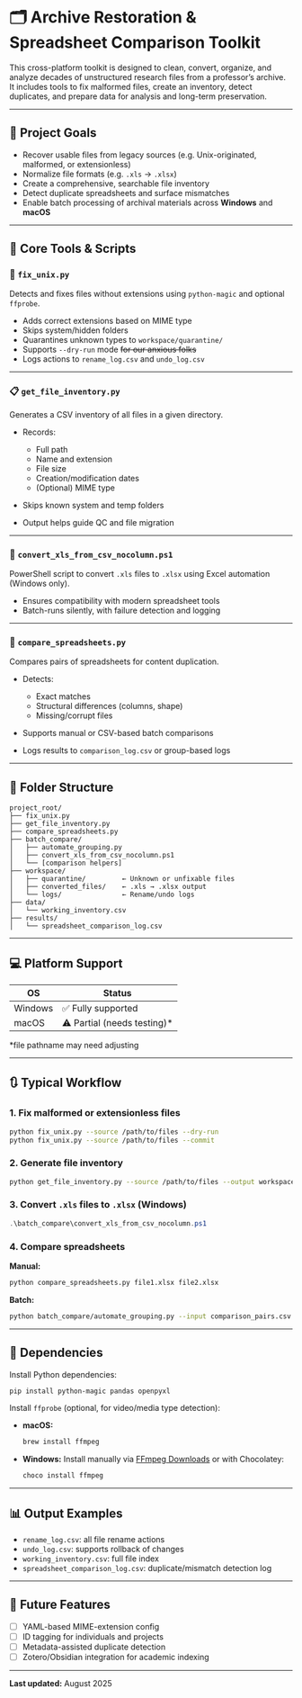 # 🗂️ Archive Restoration & Spreadsheet Comparison Toolkit

This cross-platform toolkit is designed to clean, convert, organize, and analyze decades of unstructured research files from a professor’s archive. It includes tools to fix malformed files, create an inventory, detect duplicates, and prepare data for analysis and long-term preservation.

---

## 📌 Project Goals

* Recover usable files from legacy sources (e.g. Unix-originated, malformed, or extensionless)
* Normalize file formats (e.g. `.xls` → `.xlsx`)
* Create a comprehensive, searchable file inventory
* Detect duplicate spreadsheets and surface mismatches
* Enable batch processing of archival materials across **Windows** and **macOS**

---

## 🧰 Core Tools & Scripts

### 🔧 `fix_unix.py`

Detects and fixes files without extensions using `python-magic` and optional `ffprobe`.

* Adds correct extensions based on MIME type
* Skips system/hidden folders
* Quarantines unknown types to `workspace/quarantine/`
* Supports `--dry-run` mode ~~for our anxious folks~~
* Logs actions to `rename_log.csv` and `undo_log.csv`

---

### 📋 `get_file_inventory.py`

Generates a CSV inventory of all files in a given directory.

* Records:

  * Full path
  * Name and extension
  * File size
  * Creation/modification dates
  * (Optional) MIME type
* Skips known system and temp folders
* Output helps guide QC and file migration

---

### 🔄 `convert_xls_from_csv_nocolumn.ps1`

PowerShell script to convert `.xls` files to `.xlsx` using Excel automation (Windows only).

* Ensures compatibility with modern spreadsheet tools
* Batch-runs silently, with failure detection and logging

---

### 🧪 `compare_spreadsheets.py`

Compares pairs of spreadsheets for content duplication.

* Detects:

  * Exact matches
  * Structural differences (columns, shape)
  * Missing/corrupt files
* Supports manual or CSV-based batch comparisons
* Logs results to `comparison_log.csv` or group-based logs

---

## 📁 Folder Structure

```
project_root/
├── fix_unix.py
├── get_file_inventory.py
├── compare_spreadsheets.py
├── batch_compare/
│   ├── automate_grouping.py
│   ├── convert_xls_from_csv_nocolumn.ps1
│   └── [comparison helpers]
├── workspace/
│   ├── quarantine/         ← Unknown or unfixable files
│   ├── converted_files/    ← .xls → .xlsx output
│   └── logs/               ← Rename/undo logs
├── data/
│   └── working_inventory.csv
├── results/
│   └── spreadsheet_comparison_log.csv
```

---

## 💻 Platform Support

| OS      | Status                      |
| ------- |-----------------------------|
| Windows | ✅ Fully supported           |
| macOS   | ⚠️ Partial (needs testing)* |

*file pathname may need adjusting

---

## 🔃 Typical Workflow

### 1. Fix malformed or extensionless files

```bash
python fix_unix.py --source /path/to/files --dry-run
python fix_unix.py --source /path/to/files --commit
```

### 2. Generate file inventory

```bash
python get_file_inventory.py --source /path/to/files --output workspace/inventory.csv
```

### 3. Convert `.xls` files to `.xlsx` (Windows)

```powershell
.\batch_compare\convert_xls_from_csv_nocolumn.ps1
```

### 4. Compare spreadsheets

**Manual:**

```bash
python compare_spreadsheets.py file1.xlsx file2.xlsx
```

**Batch:**

```bash
python batch_compare/automate_grouping.py --input comparison_pairs.csv
```

---

## 🔌 Dependencies

Install Python dependencies:

```bash
pip install python-magic pandas openpyxl
```

Install `ffprobe` (optional, for video/media type detection):

* **macOS:**

  ```bash
  brew install ffmpeg
  ```

* **Windows:**
  Install manually via [FFmpeg Downloads](https://ffmpeg.org/download.html) or with Chocolatey:

  ```powershell
  choco install ffmpeg
  ```

---

## 📊 Output Examples

* `rename_log.csv`: all file rename actions
* `undo_log.csv`: supports rollback of changes
* `working_inventory.csv`: full file index
* `spreadsheet_comparison_log.csv`: duplicate/mismatch detection log

---

## 🔮 Future Features

* [ ] YAML-based MIME-extension config
* [ ] ID tagging for individuals and projects
* [ ] Metadata-assisted duplicate detection
* [ ] Zotero/Obsidian integration for academic indexing

---

**Last updated:** August 2025